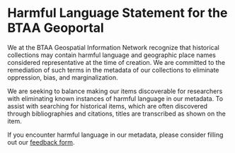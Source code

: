 # Harmful Language Statement for the BTAA Geoportal

We at the BTAA Geospatial Information Network recognize that historical collections may contain harmful language and geographic place names considered representative at the time of creation. We are committed to the remediation of such terms in the metadata of our collections to eliminate oppression, bias, and marginalization. 

We are seeking to balance making our items discoverable for researchers with eliminating known instances of harmful language in our metadata. To assist with searching for historical items, which are often discovered through bibliographies and citations, titles are transcribed as shown on the item.

If you encounter harmful language in our metadata, please consider filling out our [feedback form](https://geo.btaa.org/feedback).